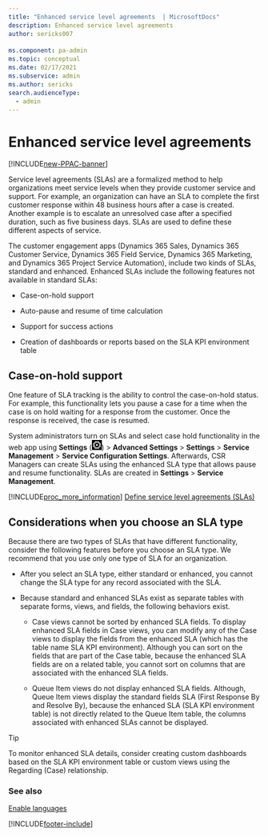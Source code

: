 ```yaml
---
title: "Enhanced service level agreements  | MicrosoftDocs"
description: Enhanced service level agreements
author: sericks007

ms.component: pa-admin
ms.topic: conceptual
ms.date: 02/17/2021
ms.subservice: admin
ms.author: sericks
search.audienceType: 
  - admin
---
```

# Enhanced service level agreements

[!INCLUDE[new-PPAC-banner](~/includes/new-PPAC-banner.md)]

<!-- legacy procedure -->

Service level agreements (SLAs) are a formalized method to help organizations meet service levels when they provide customer service and support. For example, an organization can have an SLA to complete the first customer response within 48 business hours after a case is created. Another example is to escalate an unresolved case after a specified duration, such as five business days. SLAs are used to define these different aspects of service.  
  
The customer engagement apps (Dynamics 365 Sales, Dynamics 365 Customer Service, Dynamics 365 Field Service, Dynamics 365 Marketing, and Dynamics 365 Project Service Automation), include two kinds of SLAs, standard and enhanced. Enhanced SLAs include the following features not available in standard SLAs:  
  
-   Case-on-hold support  
  
-   Auto-pause and resume of time calculation  
  
-   Support for success actions  
  
-   Creation of dashboards or reports based on the SLA KPI environment table  
  
## Case-on-hold support  
 One feature of SLA tracking is the ability to control the case-on-hold status. For example, this functionality lets you pause a case for a time when the case is on hold waiting for a response from the customer. Once the response is received, the case is resumed.  
  
 System administrators turn on SLAs and select case hold functionality in the web app using **Settings** (![Settings.](media/settings-gear-icon.png "Settings")) > **Advanced Settings** > **Settings** > **Service Management** > **Service Configuration Settings**. Afterwards, CSR Managers can create SLAs using the enhanced SLA type that allows pause and resume functionality. SLAs are created in **Settings** > **Service Management**.  
  
 [!INCLUDE[proc_more_information](../includes/proc-more-information.md)] [Define service level agreements (SLAs)](/dynamics365/customer-service/define-service-level-agreements)  
  
## Considerations when you choose an SLA type  
 Because there are two types of SLAs that have different functionality, consider the following features before you choose an SLA type. We recommend that you use only one type of SLA for an organization.  
  
-   After you select an SLA type, either standard or enhanced, you cannot change the SLA type for any record associated with the SLA.  
  
-   Because standard and enhanced SLAs exist as separate tables with separate forms, views, and fields, the following behaviors exist.  
  
    -   Case views cannot be sorted by enhanced SLA fields. To display enhanced SLA fields in Case views, you can modify any of the Case views to display the fields from the enhanced SLA (which has the table name SLA KPI environment).  Although you can sort on the fields that are part of the Case table, because the enhanced SLA fields are on a related table, you cannot sort on columns that are associated with the enhanced SLA fields.  
  
    -   Queue Item views do not display enhanced SLA fields. Although, Queue Item views display the standard fields SLA (First Response By and Resolve By), because the enhanced SLA (SLA KPI environment table) is not directly related to the Queue Item table, the columns associated with enhanced SLAs cannot be displayed.  
  
> [!TIP]
>  To monitor enhanced SLA details, consider creating custom dashboards based on the SLA KPI environment table or custom views using the Regarding (Case) relationship.  
  
### See also  
 [Enable languages](../admin/enable-languages.md)


[!INCLUDE[footer-include](../includes/footer-banner.md)]
